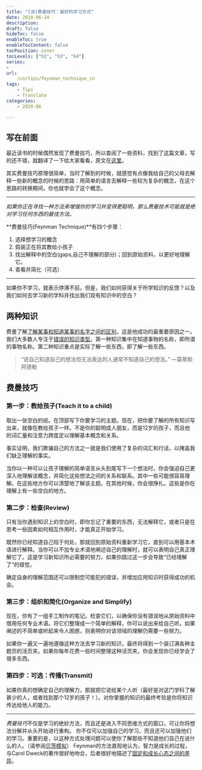 ```yaml
---
title: "[译]费曼技巧：最好的学习方式"
date: 2020-06-24
description:
draft: false
hideToc: false
enableToc: true
enableTocContent: false
tocPosition: inner
tocLevels: ["h2", "h3", "h4"]
series:
-
url:
    /cn/tips/feynman_technique_cn
tags:
    - Tips
    - Translate
categories:
    - 2020-06

---
```

## 写在前面
最近读书的时候偶然发现了费曼技巧，所以查阅了一些资料，找到了这篇文章，写的还不错，就翻译了一下给大家看看，原文在[这里](https://fs.blog/2012/04/feynman-technique/)。

其实费曼技巧原理很简单，当时了解到的时候，就感觉有点像我给自己的父母去解释一些新的概念的时候的思路：用简单的语言去解释一些较为复杂的概念，在这个思路的转换期间，你也就学会了这个概念。

***

_如果你正在寻找一种方法来增强你的学习并变得更聪明，那么费曼技术可能就是绝对学习任何东西的最佳方法。_

**费曼技巧(Feynman Technique)**有四个步骤：
1. 选择想学习的概念
2. 假装正在将其教给小孩子
3. 找出解释中的空白(gaps,自己不理解的部分)；回到原始资料，以更好地理解它。
4. 查看并简化（可选）

------

如果你不学习，就表示停滞不前。但是，我们如何获得关于所学知识的反馈？以及我们如何去学习新的学科并找出我们现有知识中的空白？
## 两种知识
费曼了解[了解某事和知道某事的名字之间的区别](https://fs.blog/2015/01/richard-feynman-knowing-something/)，这是他成功的最重要原因之一。我们大多数人专注于[错误的知识类型](https://fs.blog/2015/09/two-types-of-knowledge/)。第一种知识集中在知道事物的名称，即所谓的事物名称。第二种知识重点是实际了解一些东西，即了解一些东西。

>“说自己知道自己的想法但无法表达的人通常不知道自己的想法。” —莫蒂默·阿德勒

## 费曼技巧
### 第一步：教给孩子(Teach it to a child)
取出一张空白的纸。在顶部写下你要学习的主题。现在，把你要了解的所有知识写出来，就像在教给孩子一样。不是你的聪明成人朋友，而是12岁的孩子，而且他的词汇量和注意力跨度足以理解基本概念和关系。

事实证明，我们欺骗自己的方法之一就是我们使用了复杂的词汇和行话，以掩盖我们缺乏理解的事实。

当你以一种可以让孩子理解的简单语言从头到尾写下一个想法时，你会强迫自己更深入地理解该概念，并简化这些想法之间的关系和联系。其中一些可能很容易理解。在这些地方你可以清楚地了解该主题。在其他时候，你会很挣扎。这些是你在理解上有一些空白的地方。

### 第二步：检查(Review)
只有当你遇到知识上的空白时，即你忘记了重要的东西，无法解释它，或者只是在思考一些因素如何相互作用时，才能真正开始学习。

既然你已经知道自己陷于何处，那就回到原始资料重新学习它，直到可以用基本术语进行解释。当你可以不加专业术语地阐述自己的理解时，就可以表明自己真正理解它了。这是学习新知识所必需要的努力，如果你跳过这一步会导致“已经理解了“的错觉。

确定自身的理解范围还可以限制您可能犯的错误，并增加应用知识时获得成功的机会。

### 第三步：组织和简化(Organize and Simplify)
现在，你有了一组手工制作的笔记。检查它们，以确保你没有错误地从原始资料中借用任何专业术语。将它们整理成一个简单的解释，你可以说出来给自己听。如果阐述的不简单或听起来令人困惑，则表明你对该领域的理解仍需要一些努力。

如果你一遍又一遍地遵循这种方法去学习新的知识，最终将得到一个装订满各种主题页的活页夹。如果你每年花费一些时间整理这种活页夹，你会发现你已经学会了很多东西。

### 第四步：可选：传播(Transmit)
如果你真的想确定自己的理解力，那就把它说给某个人听（最好是对这门学科了解甚少的人，或者找到那个12岁的孩子！）。对你掌握的知识的最终考验是你将知识传达给他人的能力。

----

*费曼技巧*不仅是学习的绝妙方法，而且还是进入不同思维方式的窗口，可让你将想法分解并从头开始进行重构。
你不仅可以加强自己的学习，而且还可以加强他们的学习。重要的是，以这种方式处理问题可以使你了解那些不知道他们自己在说什么的人。（请参阅[贝茨模拟](https://fs.blog/2016/12/batesian-mimicry/)）
Feynman的方法直观地认为，智力是成长的过程，与Carol Dweck的著作很好地吻合，后者很好地描述了[固定和成长心态之间的差异](https://fs.blog/2015/03/carol-dweck-mindset/)。